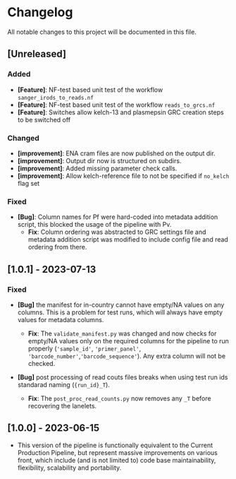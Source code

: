 # Changelog

All notable changes to this project will be documented in this file.

## [Unreleased]

### Added
- **[Feature]**: NF-test based unit test of the workflow `sanger_irods_to_reads.nf`
- **[Feature]**: NF-test based unit test of the workflow `reads_to_grcs.nf`
- **[Feature]**: Switches allow kelch-13 and plasmepsin GRC creation steps to be switched off
### Changed
- **[improvement]**: ENA cram files are now published on the output dir.
- **[improvement]**: Output dir now is structured on subdirs.
- **[improvement]**: Added missing parameter check calls.
- **[improvement]**: Allow kelch-reference file to not be specified if `no_kelch` flag set
### Fixed
- **[Bug]**: Column names for Pf were hard-coded into metadata addition script, this blocked the usage of the pipeline with Pv. 
  - **Fix**: Column ordering was abstracted to GRC settings file and metadata addition script was modified to include config file and read ordering from there.

## [1.0.1] - 2023-07-13

### Fixed

- **[Bug]** the manifest for in-country cannot have empty/NA values on any columns. This is a problem for test runs, which will always have empty values for metadata columns.

  - **Fix**: The `validate_manifest.py` was changed and now checks for empty/NA values only on the required columns for the pipeline to run properly (`'sample_id'`, `'primer_panel'`, `'barcode_number'`,`'barcode_sequence'`). Any extra column will not be checked.

- **[Bug]** post processing of read couts files breaks when using test run ids standarad naming (`{run_id}_T`).
  - **Fix**: The `post_proc_read_counts.py` now removes any `_T` before recovering the lanelets.

## [1.0.0] - 2023-06-15

- This version of the pipeline is functionally equivalent to the Current Production Pipeline, but represent massive improvements on various front, which include (and is not limited to) code base maintainability, flexibility, scalability and portability.